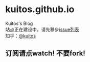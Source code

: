 # kuitos.github.io

Kuitos's Blog  
站点正在建设中，请先移步[issue列表](https://github.com/kuitos/kuitos.github.io/issues)  
知乎：[@kuitos](https://www.zhihu.com/people/kuitos-lau/activities)

## 订阅请点watch! 不要fork! 
